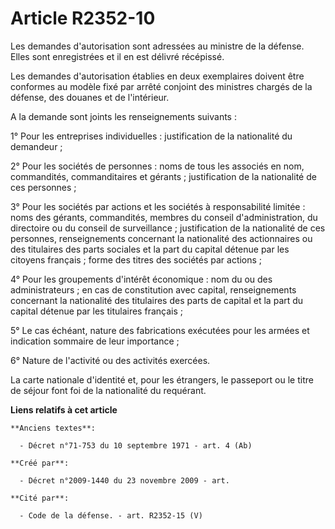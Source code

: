 # Article R2352-10

Les demandes d'autorisation sont adressées au ministre de la défense. Elles sont enregistrées et il en est délivré récépissé.

Les demandes d'autorisation établies en deux exemplaires doivent être conformes au modèle fixé par arrêté conjoint des
ministres chargés de la défense, des douanes et de l'intérieur.

A la demande sont joints les renseignements suivants :

1° Pour les entreprises individuelles : justification de la nationalité du demandeur ;

2° Pour les sociétés de personnes : noms de tous les associés en nom, commandités, commanditaires et gérants ; justification
de la nationalité de ces personnes ;

3° Pour les sociétés par actions et les sociétés à responsabilité limitée : noms des gérants, commandités, membres du conseil
d'administration, du directoire ou du conseil de surveillance ; justification de la nationalité de ces personnes,
renseignements concernant la nationalité des actionnaires ou des titulaires des parts sociales et la part du capital détenue
par les citoyens français ; forme des titres des sociétés par actions ;

4° Pour les groupements d'intérêt économique : nom du ou des administrateurs ; en cas de constitution avec capital,
renseignements concernant la nationalité des titulaires des parts de capital et la part du capital détenue par les titulaires
français ;

5° Le cas échéant, nature des fabrications exécutées pour les armées et indication sommaire de leur importance ;

6° Nature de l'activité ou des activités exercées.

La carte nationale d'identité et, pour les étrangers, le passeport ou le titre de séjour font foi de la nationalité du
requérant.

**Liens relatifs à cet article**

	**Anciens textes**:

	  - Décret n°71-753 du 10 septembre 1971 - art. 4 (Ab)

	**Créé par**:

	  - Décret n°2009-1440 du 23 novembre 2009 - art.

	**Cité par**:

	  - Code de la défense. - art. R2352-15 (V)
